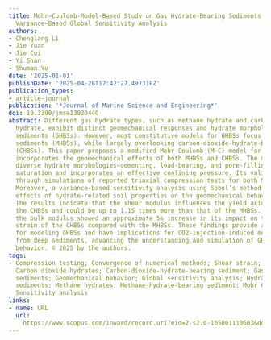 ```yaml
---
title: Mohr–Coulomb-Model-Based Study on Gas Hydrate-Bearing Sediments and Associated
  Variance-Based Global Sensitivity Analysis
authors:
- Chenglang Li
- Jie Yuan
- Jie Cui
- Yi Shan
- Shuman Yu
date: '2025-01-01'
publishDate: '2025-04-28T17:42:27.497318Z'
publication_types:
- article-journal
publication: '*Journal of Marine Science and Engineering*'
doi: 10.3390/jmse13030440
abstract: Different gas hydrate types, such as methane hydrate and carbon dioxide
  hydrate, exhibit distinct geomechanical responses and hydrate morphologies in gas-hydrate-bearing
  sediments (GHBSs). However, most constitutive models for GHBSs focus on methane-hydrate-bearing
  sediments (MHBSs), while largely overlooking carbon-dioxide-hydrate-bearing sediments
  (CHBSs). This paper proposes a modified Mohr–Coulomb (M-C) model for GHBSs that
  incorporates the geomechanical effects of both MHBSs and CHBSs. The model integrates
  diverse hydrate morphologies—cementing, load-bearing, and pore-filling—into hydrate
  saturation and incorporates an effective confining pressure. Its validity was demonstrated
  through simulations of reported triaxial compression tests for both MHBSs and CHBSs.
  Moreover, a variance-based sensitivity analysis using Sobol’s method evaluated the
  effects of hydrate-related soil properties on the geomechanical behavior of GHBSs.
  The results indicate that the shear modulus influences the yield axial strain of
  the CHBSs and could be up to 1.15 times more than that of the MHBSs. Similarly,
  the bulk modulus showed an approximate 5% increase in its impact on the yield volumetric
  strain of the CHBSs compared with the MHBSs. These findings provide a unified framework
  for modeling GHBSs and have implications for CO2-injection-induced methane production
  from deep sediments, advancing the understanding and simulation of GHBS geomechanical
  behavior. © 2025 by the authors.
tags:
- Compression testing; Convergence of numerical methods; Shear strain; Soil testing;
  Carbon dioxide hydrates; Carbon-dioxide-hydrate-bearing sediment; Gas hydrate bearing
  sediments; Geomechanical behavior; Global sensitivity analysis; Hydrate bearing
  sediments; Methane hydrates; Methane-hydrate-bearing sediment; Mohr Coulomb model;
  Sensitivity analysis
links:
- name: URL
  url: 
    https://www.scopus.com/inward/record.uri?eid=2-s2.0-105001110603&doi=10.3390%2fjmse13030440&partnerID=40&md5=ab7437a5adc902fb658701fb304cab22
---
```

